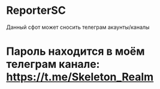 # ReporterSC
Данный сфот может сносить телеграм акаунты/каналы

# Пароль находится в моём телеграм канале: https://t.me/Skeleton_Realm
